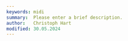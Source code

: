 ```yaml
---
keywords: midi
summary:  Please enter a brief description.
author:   Christoph Hart
modified: 30.05.2024
---
```

  
